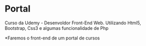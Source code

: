 # Portal
Curso da Udemy - Desenvoldor Front-End Web. Utilizando Html5, Bootstrap, Css3 e algumas funcionalidade de Php

*Faremos o front-end de um portal de cursos
